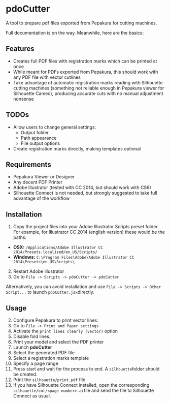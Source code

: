 pdoCutter
=========

A tool to prepare pdf files exported from Pepakura for cutting machines. 

Full documentation is on the way. Meanwhile, here are the basics:

## Features

- Creates full PDF files with registration marks which can be printed at once
- While meant for PDFs exported from Pepakura, this should work with any PDF file with vector cutlines
- Take advantage of automatic registration marks reading with Silhouette cutting machines (something not reliable enough in Pepakura viewer for Silhouette Cameo), producing accurate cuts with no manual adjustment nonsense

## TODOs

- Allow users to change general settings:
  - Output folder
  - Path appearance 
  - File output options
- Create registration marks directly, making templates optional

## Requirements

- Pepakura Viewer or Designer
- Any decent PDF Printer
- Adobe Illustrator (tested with CC 2014, but should work with CS6)
- Silhouette Connect is not needed, but strongly suggested to take full advantage of the workflow

## Installation

1. Copy the project files into your Adobe Illustrator Scripts preset folder. For example, for Illustrator CC 2014 (english version) these would be the paths:
  - **OSX:** `/Applications/Adobe Illustrator CC 2014/Presets.localized/en_US/Scripts/`
  - **Windows:** `C:\Program Files\Adobe\Adobe Illustrator CC 2014\Presets\en_US\Scripts\`
2. Restart Adobe illustrator
3. Go to `File -> Scripts -> pdoCutter -> pdoCutter`

Alternatively, you can avoid installation and use `File -> Scripts -> Other Script...` to launch `pdoCutter.jsx`directly.

## Usage

2. Configure Pepakura to print vector lines:
  1. Go to `File -> Print and Paper settings`
  2. Activate the `print lines clearly (vector)` option
3. Disable fold lines.
3. Print your model and select the PDF printer
4. Launch **pdoCutter**
5. Select the generated PDF file
6. Select a registration marks template
7. Specify a page range
8. Press start and wait for the process to end. A `silhouette`folder should be created.
9. Print the `silhouette/print.pdf` file
10. If you have Silhouette Connect installed, open the corresponding `silhouette/cut/<page number>.ai`file and send the file to Silhouette Connect as usual.
